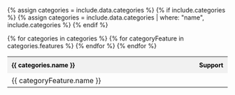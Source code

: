{% assign categories = include.data.categories %}
{% if include.categories %}
{% assign categories = include.data.categories | where: "name", include.categories %}
{% endif %}

<table class="comparison-table">
  {% for categories in categories %}
  <tbody>
    <tr class="category-name">
      <th>{{ categories.name }}</th>
      <th></th>
      <th>Support</th>
    </tr>
    {% for categoryFeature in categories.features %}
    <tr class="category-feature">
      <td>{{ categoryFeature.name }}</td>
      <td>
      <span class="tooltip left" data-text="{{ categoryFeature.product }}-only feature">
        <span class="support {{ categoryFeature.product }}"></span>
      </span>
      </td>
      <td>
      <span class="tooltip left" data-text="{{ categoryFeature.support }} support">
        <span class="support {{ categoryFeature.support }}"></span>
      </span>
      </td>
    </tr>
    {% endfor %}
  </tbody>
  {% endfor %}
</table>

<style>

.tooltip {
  position:relative;
}

.tooltip:before {
  content: attr(data-text);
  position:absolute;
  top:45%;
  transform:translateY(-50%);
  left:100%;
  margin-left:5px;
  width:120px;
  padding:5px;
  border-radius:3px;
  border:1px solid #ccc;
  background:#fefefe;
  color: #222;
  text-align:center;
  display:none;
  z-index:100;
}

.tooltip.left:before {
  left:initial;
  margin:initial;
  right:100%;
  margin-right:5px;
}

.tooltip:hover:before {
  display:block;
}

.comparison-table {
  table-layout: fixed;
}

.category-feature {
  transition: all .2s;
  height: 26px;
}
.category-feature td {
  padding: 7px 0px 0px 10px;
}

tbody tr.category-feature:last-child td {
  padding-bottom: 5px;
}

.category-feature td:nth-child(2) {
  text-align: center;
}

.category-feature td:nth-child(3) {
  text-align: center;
}

.category-feature:hover {
  background: rgba(20,115,230,10%);
}

.comparison-table .category-name th {
  padding: 10px;
  font-size: 14px !important;
  font-weight: bold;
  color: black;
  background-color: #f1f1f1;
  width: 90px;
  text-align: center;
}

.comparison-table .category-name th:nth-child(1) {
  width: 100%;
  text-align: left;
}

.comparison-table .category-name th:nth-child(2) {
  width: 30px;
}

.support {
  height: 18px;
  font-size: 14px;
  font-weight: 400;
  padding: 5px 0;
}

.support.Commerce::before {
  display: inline-block;
  content: ' ';
  background-image: url('./images/commerce.svg');
  background-size: 18px 18px;
  height: 18px;
  width: 18px;
}

.support.Full::before {
  display: inline-block;
  content: ' ';
  background-image: url('./images/full.svg');
  background-size: 18px 18px;
  height: 18px;
  width: 18px;
}

.support.Partial::before {
  display: inline-block;
  content: ' ';
  background-image: url('./images/partial.svg');
  background-size: 18px 18px;
  height: 18px;
  width: 18px;
}

.support.Planned::before {
  display: inline-block;
  content: ' ';
  background-image: url('./images/planned.svg');
  background-size: 18px 18px;
  height: 18px;
  width: 18px;
}

.support.Custom::before {
  display: inline-block;
  content: ' ';
  background-image: url('./images/custom.svg');
  background-size: 18px 18px;
  height: 18px;
  width: 18px;
}

</style>